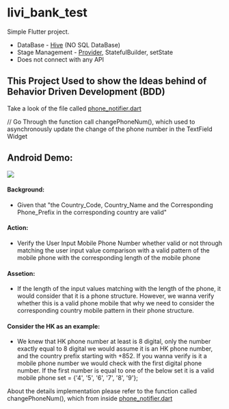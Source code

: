 # livi_bank_test

Simple Flutter project.
  - DataBase - [Hive](https://pub.dev/packages/hive) (NO SQL DataBase)
  - Stage Management - [Provider](https://pub.dev/packages/provider), StatefulBuilder, setState
  - Does not connect with any API

## This Project Used to show the Ideas behind of Behavior Driven Development (BDD)

Take a look of the file called [phone_notifier.dart](https://github.com/Klaus-Wong/livi_bank_test/blob/master/lib/home/util/phone_notifier.dart)

// Go Through the function call changePhoneNum(), which used to asynchronously update the change of the phone number in the TextField Widget

## Android Demo:

![](anroid_test.gif)

#### Background: 
  - Given that "the Country_Code, Country_Name and the Corresponding Phone_Prefix in the corresponding country are valid"

#### Action:
  - Verify the User Input Mobile Phone Number whether valid or not through matching the user input value comparison with a valid pattern of the mobile phone with the corresponding length of the mobile phone

#### Assetion:
  - If the length of the input values matching with the length of the phone, it would consider that it is a phone structure. However, we wanna verify whether this is a valid phone mobile that why we need to consider the corresponding country mobile pattern in their phone structure.

#### Consider the HK as an example:
  - We knew that HK phone number at least is 8 digital, only the number exactly equal to 8 digital we would assume it is an HK phone number, and the country prefix starting with +852. If you wanna verify is it a mobile phone number we would check with the first digital phone number. If the first number is equal to one of the below set it is a valid mobile phone 
  set  = {'4', '5', '6', '7', '8', '9'};

About the details implementation please refer to the function called changePhoneNum(), which from inside [phone_notifier.dart](https://github.com/Klaus-Wong/livi_bank_test/blob/master/lib/home/util/phone_notifier.dart)


